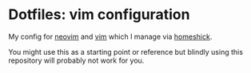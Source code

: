 # Dotfiles: vim configuration

My config for [neovim](https://github.com/neovim/neovim) and [vim](http://www.vim.org/) which I manage via [homeshick](https://github.com/andsens/homeshick).

You might use this as a starting point or reference but blindly using this repository will probably not work for you.
